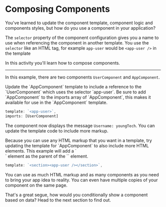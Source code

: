 # Composing Components

You've learned to update the component template, component logic and components styles, but how do you use a component in your application?

The `selector` property of the component configuration gives you a name to use when referencing the component in another template. You use the `selector` like an HTML tag, for example `app-user` would be `<app-user />` in the template

In this activity you'll learn how to compose components.

<hr/>

In this example, there are two components `UserComponent` and `AppComponent`.

<docs-workflow>

<docs-step title="Add a reference to `UserComponent`">
Update the `AppComponent` template to include a reference to the `UserComponent` which uses the selector `app-user`. Be sure to add `AppComponent` to the imports array of `AppComponent`, this makes it available for use in the `AppComponent` template.

```ts
template: `<app-user>`,
imports: [UserComponent]
```

The component now displays the message `Username: youngTech`. You can update the template code to include more markup.
</docs-step>

<docs-step title="Add more markup">
Because you can use any HTML markup that you want in a template, try updating the template for `AppComponent` to also include more HTML elements. This example will add a `<section>` element as the parent of the `<app-user>` element.

```ts
template: `<section><app-user /></section>`,
```

</docs-step>

</docs-workflow>
You can use as much HTML markup and as many components as you need to bring your app idea to reality. You can even have multiple copies of your component on the same page.

That's a great segue, how would you conditionally show a component based on data? Head to the next section to find out.
